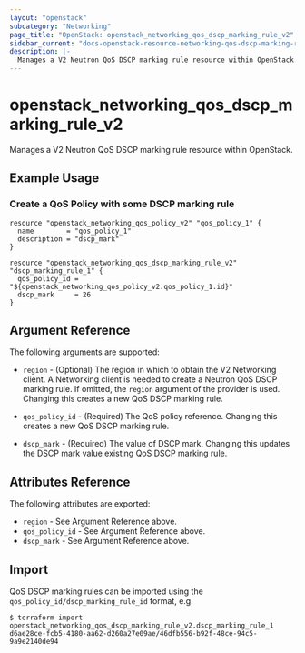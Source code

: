 ```yaml
---
layout: "openstack"
subcategory: "Networking"
page_title: "OpenStack: openstack_networking_qos_dscp_marking_rule_v2"
sidebar_current: "docs-openstack-resource-networking-qos-dscp-marking-rule-v2"
description: |-
  Manages a V2 Neutron QoS DSCP marking rule resource within OpenStack.
---
```


# openstack\_networking\_qos\_dscp\_marking\_rule\_v2

Manages a V2 Neutron QoS DSCP marking rule resource within OpenStack.

## Example Usage

### Create a QoS Policy with some DSCP marking rule

```hcl
resource "openstack_networking_qos_policy_v2" "qos_policy_1" {
  name        = "qos_policy_1"
  description = "dscp_mark"
}

resource "openstack_networking_qos_dscp_marking_rule_v2" "dscp_marking_rule_1" {
  qos_policy_id = "${openstack_networking_qos_policy_v2.qos_policy_1.id}"
  dscp_mark     = 26
}
```

## Argument Reference

The following arguments are supported:

* `region` - (Optional) The region in which to obtain the V2 Networking client.
    A Networking client is needed to create a Neutron QoS DSCP marking rule. If omitted, the
    `region` argument of the provider is used. Changing this creates a new QoS DSCP marking rule.

* `qos_policy_id` - (Required) The QoS policy reference. Changing this creates a new QoS DSCP marking rule.

* `dscp_mark` - (Required) The value of DSCP mark. Changing this updates the DSCP mark value existing
    QoS DSCP marking rule.

## Attributes Reference

The following attributes are exported:

* `region` - See Argument Reference above.
* `qos_policy_id` - See Argument Reference above.
* `dscp_mark` - See Argument Reference above.

## Import

QoS DSCP marking rules can be imported using the `qos_policy_id/dscp_marking_rule_id` format, e.g.

```
$ terraform import openstack_networking_qos_dscp_marking_rule_v2.dscp_marking_rule_1 d6ae28ce-fcb5-4180-aa62-d260a27e09ae/46dfb556-b92f-48ce-94c5-9a9e2140de94
```
